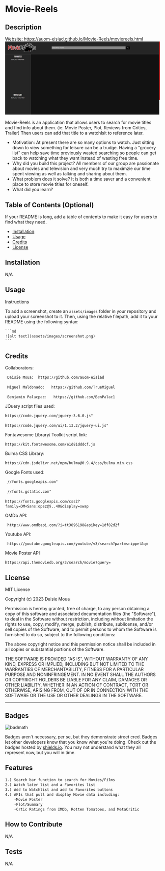 # Movie-Reels

## Description
Website: https://auom-eisiad.github.io/Movie-Reels/moviereels.html
![Website](assets/images/website.png)

Movie-Reels is an application that allows users to search for movie titles and find info about them. (ie. Movie Poster, Plot, Reviews from Critics, Trailer)
Then users can add that title to a watchlsit to reference later.

- Motivation: At present there are so many options to watch.  Just sitting down to view something for leisure can be a trudge.
     Having a "grocery list" can help save time previously wasted searching so people can get back to watching what they want instead of wasting
      free time. 
- Why did you build this project? All members of our group are passionate about movies and television and very much try to maximzie our time spent viewing as well as talking and sharing about them.
- What problem does it solve? It is both a time saver and a convenient place to store movie titles for oneself.
- What did you learn?

## Table of Contents (Optional)

If your README is long, add a table of contents to make it easy for users to find what they need.

- [Installation](#installation)
- [Usage](#usage)
- [Credits](#credits)
- [License](#license)

## Installation

N/A

## Usage

Instructions


To add a screenshot, create an `assets/images` folder in your repository and upload your screenshot to it. Then, using the relative filepath, add it to your README using the following syntax:

    ```md
    ![alt text](assets/images/screenshot.png)
    ```

## Credits

Collaborators:

     Daisie Moua:  https://github.com/auom-eisiad
     
     Miguel Maldonado:   https://github.com/TrueMiguel
     
     Benjamin Palacpac:   https://github.com/BenPalac1

JQuery script files used: 

    https://code.jquery.com/jquery-3.6.0.js"
    
    https://code.jquery.com/ui/1.13.2/jquery-ui.js"

Fontawesome Library/ Toolkit script link:

    https://kit.fontawesome.com/e1d81dddcf.js
    
Bulma CSS Library:

    https://cdn.jsdelivr.net/npm/bulma@0.9.4/css/bulma.min.css

Google Fonts used:

     //fonts.googleapis.com"
     
     //fonts.gstatic.com"
     
    https://fonts.googleapis.com/css2?family=DM+Sans:opsz@9..40&display=swap

OMDb API: 

     http://www.omdbapi.com/?i=tt3896198&apikey=1df82d2f
     
Youtube API:

     https://youtube.googleapis.com/youtube/v3/search?part=snippet&q=

Movie Poster API

    https://api.themoviedb.org/3/search/movie?query=


     


## License

MIT License

Copyright (c) 2023 Daisie Moua

Permission is hereby granted, free of charge, to any person obtaining a copy
of this software and associated documentation files (the "Software"), to deal
in the Software without restriction, including without limitation the rights
to use, copy, modify, merge, publish, distribute, sublicense, and/or sell
copies of the Software, and to permit persons to whom the Software is
furnished to do so, subject to the following conditions:

The above copyright notice and this permission notice shall be included in all
copies or substantial portions of the Software.

THE SOFTWARE IS PROVIDED "AS IS", WITHOUT WARRANTY OF ANY KIND, EXPRESS OR
IMPLIED, INCLUDING BUT NOT LIMITED TO THE WARRANTIES OF MERCHANTABILITY,
FITNESS FOR A PARTICULAR PURPOSE AND NONINFRINGEMENT. IN NO EVENT SHALL THE
AUTHORS OR COPYRIGHT HOLDERS BE LIABLE FOR ANY CLAIM, DAMAGES OR OTHER
LIABILITY, WHETHER IN AN ACTION OF CONTRACT, TORT OR OTHERWISE, ARISING FROM,
OUT OF OR IN CONNECTION WITH THE SOFTWARE OR THE USE OR OTHER DEALINGS IN THE
SOFTWARE.

---

## Badges

![badmath](https://img.shields.io/github/languages/top/lernantino/badmath)

Badges aren't necessary, per se, but they demonstrate street cred. Badges let other developers know that you know what you're doing. Check out the badges hosted by [shields.io](https://shields.io/). You may not understand what they all represent now, but you will in time.

## Features

    1.) Search bar function to search for Movies/Films
    2.) Watch later list and a Favorites list
    3.) Add to Watchlist and add to Favorites buttons
    4.) APIs that pull and display Movie data including: 
        -Movie Poster
        -Plot/Summary
        -Crtic Ratings from IMDb, Rotten Tomatoes, and MetaCritic

## How to Contribute

N/A

## Tests

N/A
